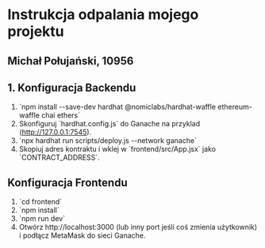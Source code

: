 # Instrukcja odpalania mojego projektu
## Michał Połujański, 10956


## 1. Konfiguracja Backendu 

1. \`npm install --save-dev hardhat @nomiclabs/hardhat-waffle ethereum-waffle chai ethers\`
2. Skonfiguruj \`hardhat.config.js\` do Ganache na przyklad (http://127.0.0.1:7545).
3. \`npx hardhat run scripts/deploy.js --network ganache\`
4. Skopiuj adres kontraktu i wklej w \`frontend/src/App.jsx\` jako \`CONTRACT_ADDRESS\`.

## Konfiguracja Frontendu

1. \`cd frontend\`
2. \`npm install\`
3. \`npm run dev\`
4. Otwórz http://localhost:3000 (lub inny port jeśli coś zmienia użytkownik) i podłącz MetaMask do sieci Ganache.


